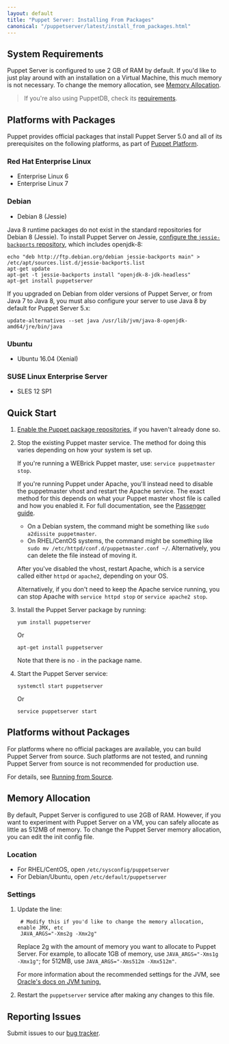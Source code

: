 ```yaml
---
layout: default
title: "Puppet Server: Installing From Packages"
canonical: "/puppetserver/latest/install_from_packages.html"
---
```


[repodocs]: https://docs.puppet.com/puppet/5.0/reference/puppet_platform.html
[passengerguide]: https://docs.puppet.com/guides/passenger.html

## System Requirements

Puppet Server is configured to use 2 GB of RAM by default. If you'd like to just play around with an installation on a Virtual Machine, this much memory is not necessary. To change the memory allocation, see [Memory Allocation](#memory-allocation).

> If you're also using PuppetDB, check its [requirements](https://docs.puppet.com/puppetdb/5.0/#system-requirements).

## Platforms with Packages

Puppet provides official packages that install Puppet Server 5.0 and all of its prerequisites on the following platforms, as part of [Puppet Platform][repodocs].

### Red Hat Enterprise Linux

-   Enterprise Linux 6
-   Enterprise Linux 7

### Debian

-   Debian 8 (Jessie)

Java 8 runtime packages do not exist in the standard repositories for Debian 8 (Jessie).  To install Puppet Server on Jessie, [configure the `jessie-backports` repository](https://backports.debian.org/Instructions/), which includes openjdk-8:

```
echo "deb http://ftp.debian.org/debian jessie-backports main" > /etc/apt/sources.list.d/jessie-backports.list
apt-get update
apt-get -t jessie-backports install "openjdk-8-jdk-headless"
apt-get install puppetserver
```

If you upgraded on Debian from older versions of Puppet Server, or from Java 7 to Java 8, you must also configure your server to use Java 8 by default for Puppet Server 5.x:

```
update-alternatives --set java /usr/lib/jvm/java-8-openjdk-amd64/jre/bin/java
```

### Ubuntu

-   Ubuntu 16.04 (Xenial)

### SUSE Linux Enterprise Server

-   SLES 12 SP1

## Quick Start

1.  [Enable the Puppet package repositories][repodocs], if you haven't already done so.
2.  Stop the existing Puppet master service. The method for doing this varies depending on how your system is set up.

    If you're running a WEBrick Puppet master, use: `service puppetmaster stop`.

    If you're running Puppet under Apache, you'll instead need to disable the puppetmaster vhost and restart the Apache service. The exact method for this depends on what your Puppet master vhost file is called and how you enabled it. For full documentation, see the [Passenger guide][passengerguide].

    -   On a Debian system, the command might be something like `sudo a2dissite puppetmaster`.
    -   On RHEL/CentOS systems, the command might be something like `sudo mv /etc/httpd/conf.d/puppetmaster.conf ~/`. Alternatively, you can delete the file instead of moving it.

    After you've disabled the vhost, restart Apache, which is a service called either `httpd` or `apache2`, depending on your OS.

    Alternatively, if you don't need to keep the Apache service running, you can stop Apache with `service httpd stop` or `service apache2 stop`.

3.  Install the Puppet Server package by running:

        yum install puppetserver

    Or

        apt-get install puppetserver

    Note that there is no `-` in the package name.

4.  Start the Puppet Server service:

        systemctl start puppetserver

    Or

        service puppetserver start

## Platforms without Packages

For platforms where no official packages are available, you can build Puppet Server from source. Such platforms are not tested, and running Puppet Server from source is not recommended for production use.

For details, see [Running from Source](./dev_running_from_source.markdown).

## Memory Allocation

By default, Puppet Server is configured to use 2GB of RAM. However, if you want to experiment with Puppet Server on a VM, you can safely allocate as little as 512MB of memory. To change the Puppet Server memory allocation, you can edit the init config file.

### Location

* For RHEL/CentOS, open `/etc/sysconfig/puppetserver`
* For Debian/Ubuntu, open `/etc/default/puppetserver`

### Settings

1. Update the line:

        # Modify this if you'd like to change the memory allocation, enable JMX, etc
        JAVA_ARGS="-Xms2g -Xmx2g"

    Replace 2g with the amount of memory you want to allocate to Puppet Server. For example, to allocate 1GB of memory, use `JAVA_ARGS="-Xms1g -Xmx1g"`; for 512MB, use `JAVA_ARGS="-Xms512m -Xmx512m"`.

    For more information about the recommended settings for the JVM, see [Oracle's docs on JVM tuning.](http://docs.oracle.com/cd/E15523_01/web.1111/e13814/jvm_tuning.htm)

2. Restart the `puppetserver` service after making any changes to this file.

## Reporting Issues

Submit issues to our [bug tracker](https://tickets.puppet.com/browse/SERVER).

